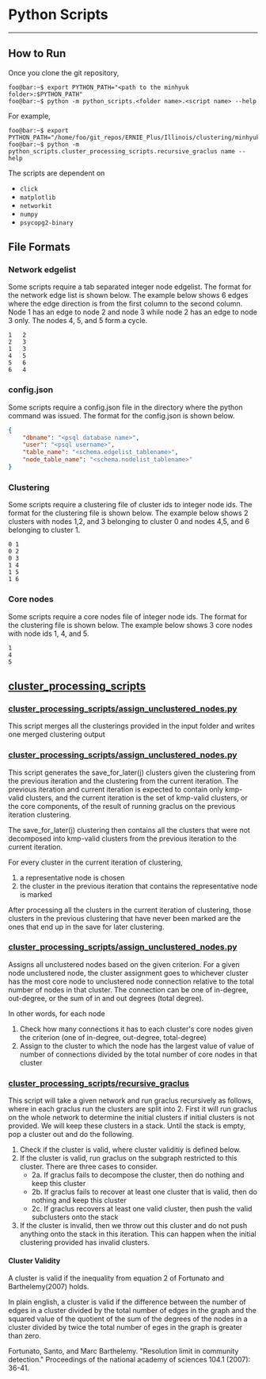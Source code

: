 # Python Scripts
---
## How to Run
Once you clone the git repository,
```console
foo@bar:~$ export PYTHON_PATH="<path to the minhyuk folder>:$PYTHON_PATH"
foo@bar:~$ python -m python_scripts.<folder name>.<script name> --help
```
For example,
```console
foo@bar:~$ export PYTHON_PATH="/home/foo/git_repos/ERNIE_Plus/Illinois/clustering/minhyuk/:$PYTHON_PATH"
foo@bar:~$ python -m python_scripts.cluster_processing_scripts.recursive_graclus name --help
```
The scripts are dependent on
- `click`
- `matplotlib`
- `networkit`
- `numpy`
- `psycopg2-binary`

## File Formats
### Network edgelist
Some scripts require a tab separated integer node edgelist. The format for the network edge list is shown below. The example below shows 6 edges where the edge direction is from the first column to the second column. Node 1 has an edge to node 2 and node 3 while node 2 has an edge to node 3 only. The nodes 4, 5, and 5 form a cycle.
```csv
1   2
2   3
1   3
4   5
5   6
6   4
```
### config.json
Some scripts require a config.json file in the directory where the python command was issued. The format for the config.json is shown below.
```json
{
    "dbname": "<psql database name>",
    "user": "<psql username>",
    "table_name": "<schema.edgelist_tablename>",
    "node_table_name": "<schema.nodelist_tablename>"
}
```
### Clustering
Some scripts require a clustering file of cluster ids to integer node ids. The format for the clustering file is shown below. The example below shows 2 clusters with nodes 1,2, and 3 belonging to cluster 0 and nodes 4,5, and 6 belonging to cluster 1.
```csv
0 1
0 2
0 3
1 4
1 5
1 6
```
### Core nodes
Some scripts require a core nodes file of integer node ids. The format for the clustering file is shown below. The example below shows 3 core nodes with node ids 1, 4, and 5.
```csv
1
4
5
```


## [cluster_processing_scripts](cluster_processing_scripts)

### [cluster_processing_scripts/assign_unclustered_nodes.py](cluster_processing_scripts/merge_clusterings.py)
This script merges all the clusterings provided in the input folder and writes one merged clustering output

### [cluster_processing_scripts/assign_unclustered_nodes.py](cluster_processing_scripts/generate_save_for_later.py)
This script generates the save\_for\_later(j) clusters given the clustering from the previous iteration and the clustering from the current iteration. The previous iteration and current iteration is expected to contain only kmp-valid clusters, and the current iteration is the set of kmp-valid clusters, or the core components, of the result of running graclus on the previous iteration clustering.

The save\_for\_later(j) clustering then contains all the clusters that were not decomposed into kmp-valid clusters from the previous iteration to the current iteration.

For every cluster in the current iteration of clustering,
1. a representative node is chosen
2. the cluster in the previous iteration that contains the representative node is marked

After processing all the clusters in the current iteration of clustering, those clusters in the previous clustering that have never been marked are the ones that end up in the save for later clustering.

### [cluster_processing_scripts/assign_unclustered_nodes.py](cluster_processing_scripts/assign_unclustered_nodes.py)
Assigns all unclustered nodes based on the given criterion. For a given node unclustered node, the cluster assignment goes to whichever cluster has the most core node to unclustered node connection relative to the total number of nodes in that cluster. The connection can be one of in-degree, out-degree, or the sum of in and out degrees (total degree).

In other words, for each node
1. Check how many connections it has to each cluster's core nodes given the criterion (one of in-degree, out-degree, total-degree)
2. Assign to the cluster to which the node has the largest value of value of number of connections divided by the total number of core nodes in that cluster

### [cluster_processing_scripts/recursive_graclus](cluster_processing_scripts/recursive_graclus.py)
This script will take a given network and run graclus recursively as follows, where in each graclus run the clusters are split into 2.
First it will run graclus on the whole network to determine the initial clusters if initial clusters is not provided.
We will keep these clusters in a stack.
Until the stack is empty, pop a cluster out and do the following.
1. Check if the cluster is valid, where cluster validitiy is defined below.
2. If the cluster is valid, run graclus on the subgraph restricted to this cluster. There are three cases to consider.
    - 2a. If graclus fails to decompose the cluster, then do nothing and keep this cluster
    - 2b. If graclus fails to recover at least one cluster that is valid, then do nothing and keep this cluster
    - 2c. If graclus recovers at least one valid cluster, then push the valid subclusters onto the stack
3. If the cluster is invalid, then we throw out this cluster and do not push anything onto the stack in this iteration. This can happen when the initial clustering provided has invalid clusters.

#### Cluster Validity
A cluster is valid if the inequality from equation 2 of Fortunato and Barthelemy(2007) holds.

In plain english, a cluster is valid if the difference between the number of edges in a cluster divided by the total number of edges in the graph and the squared value of the quotient of the sum of the degrees of the nodes in a cluster divided by twice the total number of eges in the graph is greater than zero.

Fortunato, Santo, and Marc Barthelemy. "Resolution limit in community detection." Proceedings of the national academy of sciences 104.1 (2007): 36-41.

